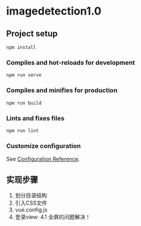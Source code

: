 # imagedetection1.0

## Project setup
```
npm install
```

### Compiles and hot-reloads for development
```
npm run serve
```

### Compiles and minifies for production
```
npm run build
```

### Lints and fixes files
```
npm run lint
```

### Customize configuration
See [Configuration Reference](https://cli.vuejs.org/config/).

## 实现步骤

1. 划分目录结构
2. 引入CSS文件
3. vue.config.js
4. 登录view:
  4.1 全屏的问题解决！
